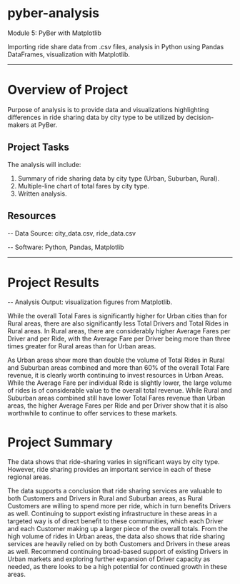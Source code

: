 # pyber-analysis
Module 5: PyBer with Matplotlib



Importing ride share data from .csv files, analysis in Python using Pandas DataFrames, visualization with Matplotlib.


------------------------------
# Overview of Project
Purpose of analysis is to provide data and visualizations highlighting differences in ride sharing data by city type to be utilized by decision-makers at PyBer.

## Project Tasks
The analysis will include:

1. Summary of ride sharing data by city type (Urban, Suburban, Rural).
2. Multiple-line chart of total fares by city type. 
3. Written analysis.

## Resources
-- Data Source: city_data.csv, ride_data.csv

-- Software: Python, Pandas, Matplotlib


-------------------------------


# Project Results
-- Analysis Output: visualization figures from Matplotlib.

While the overall Total Fares is significantly higher for Urban cities than for Rural areas, there are also significantly less Total Drivers and Total Rides in Rural areas. In Rural areas, there are considerably higher Average Fares per Driver and per Ride, with the Average Fare per Driver being more than three times greater for Rural areas than for Urban areas. 

As Urban areas show more than double the volume of Total Rides in Rural and Suburban areas combined and more than 60% of the overall Total Fare revenue, it is clearly worth continuing to invest resources in Urban Areas. While the Average Fare per individual Ride is slightly lower, the large volume of rides is of considerable value to the overall total revenue. While Rural and Suburban areas combined still have lower Total Fares revenue than Urban areas, the higher Average Fares per Ride and per Driver show that it is also worthwhile to continue to offer services to these markets.

>
>

# Project Summary

The data shows that ride-sharing varies in significant ways by city type. However, ride sharing provides an important service in each of these regional areas. 

The data supports a conclusion that ride sharing services are valuable to both Customers and Drivers in Rural and Suburban areas, as Rural Customers are willing to spend more per ride, which in turn benefits Drivers as well. Continuing to support existing infrastructure in these areas in a targeted way is of direct benefit to these communities, which each Driver and each Customer making up a larger piece of the overall totals. 
From the high volume of rides in Urban areas, the data also shows that ride sharing services are heavily relied on by both Customers and Drivers in these areas as well. Recommend continuing broad-based support of existing Drivers in Urban markets and exploring further expansion of Driver capacity as needed, as there looks to be a high potential for continued growth in these areas. 



